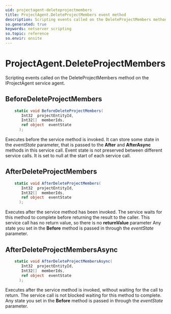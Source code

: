 ```yaml
---
uid: projectagent-deleteprojectmembers
title: ProjectAgent.DeleteProjectMembers event method
description: Scripting events called on the DeleteProjectMembers method on the ProjectAgent service agent.
so.generated: true
keywords: netserver scripting
so.topic: reference
so.envir: onsite
---
```

# ProjectAgent.DeleteProjectMembers

Scripting events called on the <see cref='M:IProjectAgent.DeleteProjectMembers'>DeleteProjectMembers</see> method on the <see cref='IProjectAgent'>IProjectAgent</see>  service agent.

## BeforeDeleteProjectMembers
```cs
    static void BeforeDeleteProjectMembers(
       Int32  projectEntityId,
       Int32[]  memberIds,
       ref object  eventState
      );
```
Executes before the service method is invoked.
It can store some state in the *eventState* parameter, that is passed to the **After** and **AfterAsync** methods in this service call.
Event state is not preserved between different service calls. It is set to null at the start of each service call.
## AfterDeleteProjectMembers
```cs
    static void AfterDeleteProjectMembers(
       Int32  projectEntityId,
       Int32[]  memberIds,
       ref object  eventState
      );
```
Executes after the service method has been invoked. The service waits for this method to complete before returning the result to the caller.
This service call has no return value, so there is no **returnValue** parameter
Any state you set in the **Before** method is passed in through the *eventState* parameter.
## AfterDeleteProjectMembersAsync
```cs
    static void AfterDeleteProjectMembersAsync(
       Int32  projectEntityId,
       Int32[]  memberIds,
       ref object  eventState
      );
```
Executes after the service method is invoked, without waiting for the call to return.
The service call is not blocked waiting for this method to complete.
Any state you set in the **Before** method is passed in through the *eventState* parameter.

